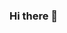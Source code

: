 ### Hi there 👋

<!--
**MarcosMateusOS/MarcosMateusOS** is a ✨ _special_ ✨ repository because its `README.md` (this file) appears on your GitHub profile.

![Marcos Mateus's github stats](https://github-readme-stats.vercel.app/api?username=MarcosMateusOS&show_icons=true&theme=radical)
### Salve :star_struck:!

### :flushed: Estou no 5 semestre do curso Ciência da Computação
### :see_no_evil:	Tenho o conhecimento: - C/C++
###                                     - Orientação a Objetos
###                                     - React Native
###                                     - Java Script
###                                     - Node JS
###                                     - FireBase
### :sunglasses: Participo de dois projetos na minha faculdade voltados para o desenvolvimento de aplicativos em React Native, utilizando como Banco de Dados NoSQl e spring como back-end, mas iremos refatorar esse back-end para Node JS.

